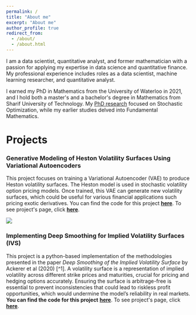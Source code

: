 ```yaml
---
permalink: /
title: "About me"
excerpt: "About me"
author_profile: true
redirect_from: 
  - /about/
  - /about.html
---
```

I am a data scientist, quantitative analyst, and former mathematician with a passion for applying my expertise in data science and quantitative finance. My professional experience includes roles as a data scientist, machine learning researcher, and quantitative analyst.

I earned my PhD in Mathematics from the University of Waterloo in 2021, and I hold both a master's and a bachelor's degree in Mathematics from Sharif University of Technology. My [PhD research](https://uwspace.uwaterloo.ca/handle/10012/16872) focused on Stochastic Optimization, while my earlier studies delved into Fundamental Mathematics.

# Projects 

### Generative Modeling of Heston Volatility Surfaces Using Variational Autoencoders

This project focuses on training a Variational Autoencoder (VAE) to produce Heston volatility surfaces. The Heston model is used in stochastic volatility option pricing models. Once trained, this VAE can generate new volatility surfaces, which could be useful for various financial applications such pricing exotic derivatives. You can find the code for this project [**here**](https://github.com/sinabaghal/VariationalAutoEncoderforHeston). To see project's page, click [**here**](https://sinabaghal.github.io/vae4heston/).

![](http://sinabaghal.github.io/images/part1.gif)


### Implementing Deep Smoothing for Implied Volatility Surfaces (IVS)

This project is a python-based implementation of the methodologies presented in the paper *Deep Smoothing of the Implied Volatility Surface* by Ackerer et al (2020) [^1].  A volatility surface is a representation of implied volatility across different strike prices and maturities, crucial for pricing and hedging options accurately. Ensuring the surface is arbitrage-free is essential to prevent inconsistencies that could lead to riskless profit opportunities, which would undermine the model’s reliability in real markets. **You can find the code for this project** [**here**](https://github.com/sinabaghal/deepsmoothigIVS). To see project's page, click [**here**](https://sinabaghal.github.io/deepsmoothing/).

